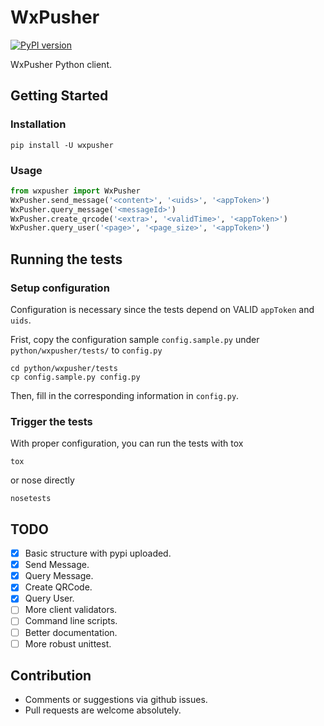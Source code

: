 # WxPusher

[![PyPI version](https://badge.fury.io/py/wxpusher.svg)](https://badge.fury.io/py/wxpusher)

WxPusher Python client.

## Getting Started

### Installation

```shell
pip install -U wxpusher
```

### Usage

```python
from wxpusher import WxPusher
WxPusher.send_message('<content>', '<uids>', '<appToken>')
WxPusher.query_message('<messageId>')
WxPusher.create_qrcode('<extra>', '<validTime>', '<appToken>')
WxPusher.query_user('<page>', '<page_size>', '<appToken>')
```

## Running the tests

### Setup configuration

Configuration is necessary since the tests depend on VALID `appToken` and `uids`.

Frist, copy the configuration sample `config.sample.py` under `python/wxpusher/tests/` to `config.py`

```shell
cd python/wxpusher/tests
cp config.sample.py config.py
```

Then, fill in the corresponding information in `config.py`.

### Trigger the tests

With proper configuration, you can run the tests with tox

```shell
tox
```

or nose directly

```shell
nosetests
```

## TODO

- [x] Basic structure with pypi uploaded.
- [x] Send Message.
- [x] Query Message.
- [x] Create QRCode.
- [x] Query User.
- [ ] More client validators.
- [ ] Command line scripts.
- [ ] Better documentation.
- [ ] More robust unittest.

## Contribution

- Comments or suggestions via github issues.
- Pull requests are welcome absolutely.
